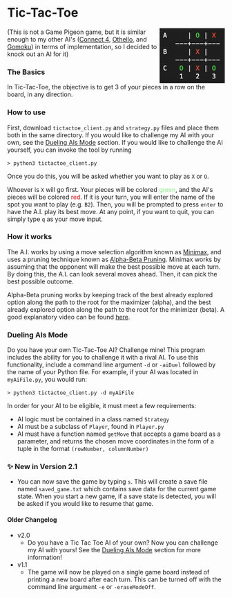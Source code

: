 # Tic-Tac-Toe  
<img src="/Images/Tic%20Tac%20Toe/sampleBoardOutput.png" alt = "sample board" width="30%" align = "right">  

(This is not a Game Pigeon game, but it is similar enough to my 
other AI's ([Connect 4](/Connect%204%20AI), [Othello](/Othello%20AI),
and [Gomoku](/Gomoku%20AI)) in terms of implementation, so I decided 
to knock out an AI for it)  

### The Basics  
In Tic-Tac-Toe, the objective is to get 3 of your pieces in a 
row on the board, in any direction.  
### How to use  
First, download `tictactoe_client.py` and `strategy.py` files and 
place them both in the same directory. If you would like to challenge 
my AI with your own, see the [Dueling AIs Mode](#dueling-ais-mode) 
section. If you would like to challenge the AI yourself, you can 
invoke the tool by running  
```
> python3 tictactoe_client.py
```
Once you do this, you will be asked whether you want to play as `X` 
or `O`. 

Whoever is `X` will go first. Your pieces will be colored 
<span style="color:lightgreen">green</span>, and the AI's pieces 
will be colored <span style="color:red">red</span>. If it is your 
turn, you will enter the name of the spot you want to play (e.g. 
`B2`). Then, you will be prompted to press `enter` to have the A.I. 
play its best move. At any point, if you want to quit, you can simply 
type `q` as your move input.

### How it works
The A.I. works by using a move selection algorithm known as [Minimax](https://en.wikipedia.org/wiki/Minimax), and uses a pruning technique known as [Alpha-Beta Pruning](https://en.wikipedia.org/wiki/Alpha%E2%80%93beta_pruning). Minimax works by assuming that the opponent will make the best possible move at each turn. By doing this, the A.I. can look several moves ahead. Then, it can pick the best possible outcome.  

Alpha-Beta pruning works by keeping track of the best already 
explored option along the path to the root for the maximizer 
(alpha), and the best already explored option along the path to 
the root for the minimizer (beta). A good explanatory video can 
be found [here](https://www.youtube.com/watch?v=xBXHtz4Gbdo&ab_channel=CS188Spring2013).

### Dueling AIs Mode
Do you have your own Tic-Tac-Toe AI? Challenge mine! This program 
includes the ability for you to challenge it with a rival AI. To 
use this functionality, include a command line argument `-d` or 
`-aiDuel` followed by the name of your Python file. For example, if 
your AI was located in `myAiFile.py`, you would run:
```
> python3 tictactoe_client.py -d myAiFile
```

In order for your AI to be eligible, it must meet a few requirements:
* AI logic must be contained in a class named `Strategy`
* AI must be a subclass of `Player`, found in `Player.py`
* AI must have a function named `getMove` that accepts a game board 
as a parameter, and returns the chosen move coordinates in the form of 
a tuple in the format `(rowNumber, columnNumber)`


### ✨ New in Version 2.1
* You can now save the game by typing `s`. This will create a save
  file named `saved_game.txt` which contains save data for the current
  game state. When you start a new game, if a save state is detected,
  you will be asked if you would like to resume that game.

#### Older Changelog
* v2.0
  * Do you have a Tic Tac Toe AI of your own? Now you can challenge my
  AI with yours! See the [Dueling AIs Mode](#dueling-ais-mode)
  section for more information!
* v1.1
  * The game will now be played on a single game board instead of 
  printing a new board after each turn. This can be turned off 
  with the command line argument `-e` or `-eraseModeOff`.
